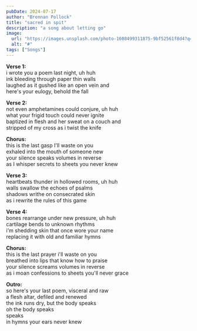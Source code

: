 ```yaml
---
pubDate: 2024-07-17
author: "Brennan Pollock"
title: "sacred in spit"
description: "a song about letting go"
image:
  url: "https://images.unsplash.com/photo-1608499311875-9bf52561f8d4?q=80&w=3387&auto=format&fit=crop&ixlib=rb-4.0.3&ixid=M3wxMjA3fDB8MHxwaG90by1wYWdlfHx8fGVufDB8fHx8fA%3D%3D"
  alt: "#"
tags: ["Songs"]
---
```


**Verse 1:**  
i wrote you a poem last night, uh huh  
ink bleeding through paper thin walls  
laughed as it gushed like an open vein and  
here's your eulogy, behold the fall  

**Verse 2:**  
not even amphetamines could conjure, uh huh  
what your frigid touch could never ignite  
baptized in flesh and her sweat on a couch and  
stripped of my cross as i twist the knife  

**Chorus:**  
this is the last gasp I'll waste on you  
exhaled into the mouth of someone new  
your silence speaks volumes in reverse  
as I whisper secrets to sheets you never knew  

**Verse 3:**  
heartbeats thunder in hollowed rooms, uh huh  
walls swallow the echoes of psalms  
shadows writhe on consecrated skin  
as i rewrite the rules of this game  

**Verse 4:**  
bones rearrange under new pressure, uh huh  
cartilage bends to unknown rhythms  
i'm shedding skin that once wore your name  
replacing it with old and familiar hymns  

**Chorus:**  
this is the last prayer i'll waste on you  
breathed into lips that know how to praise  
your silence screams volumes in reverse  
as i moan confessions to sheets you'll never grace  

**Outro:**  
so here's your last poem, visceral and raw  
a flesh altar, defiled and renewed  
the ink runs dry, but the body speaks  
oh the body speaks  
speaks  
in hymns your ears never knew  